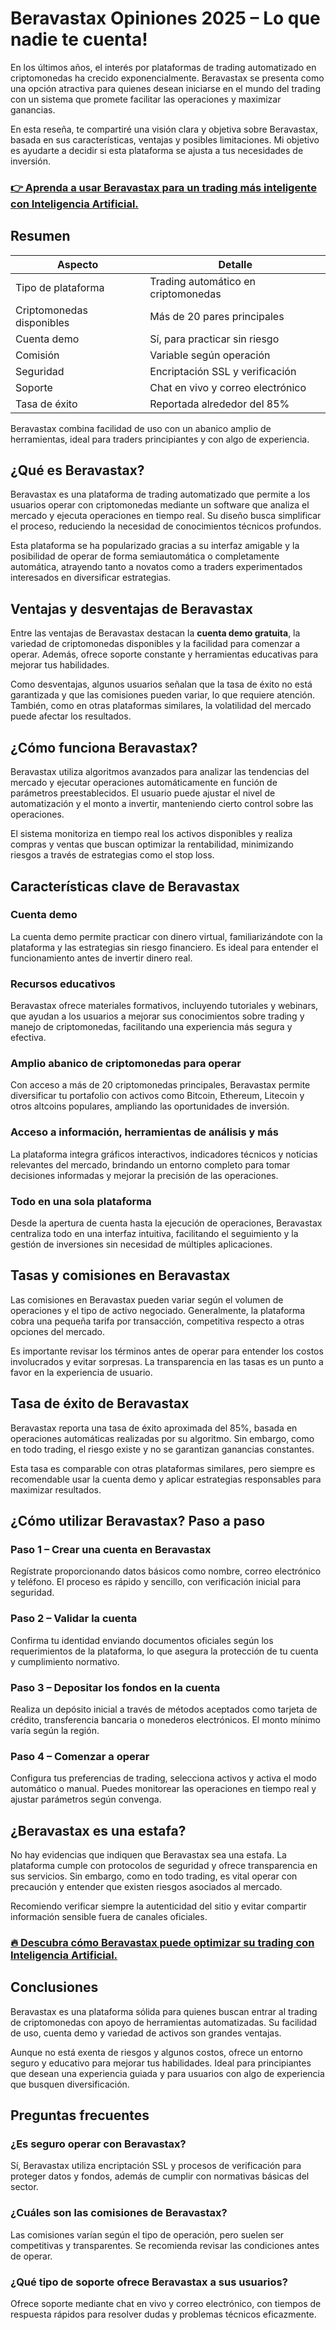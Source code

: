 # Beravastax Opiniones 2025 – Lo que nadie te cuenta!
 

En los últimos años, el interés por plataformas de trading automatizado en criptomonedas ha crecido exponencialmente. Beravastax se presenta como una opción atractiva para quienes desean iniciarse en el mundo del trading con un sistema que promete facilitar las operaciones y maximizar ganancias.

En esta reseña, te compartiré una visión clara y objetiva sobre Beravastax, basada en sus características, ventajas y posibles limitaciones. Mi objetivo es ayudarte a decidir si esta plataforma se ajusta a tus necesidades de inversión.

### [👉 Aprenda a usar Beravastax para un trading más inteligente con Inteligencia Artificial.](https://tinyurl.com/2ersfeab)
## Resumen

| Aspecto                  | Detalle                              |
|--------------------------|------------------------------------|
| Tipo de plataforma       | Trading automático en criptomonedas|
| Criptomonedas disponibles| Más de 20 pares principales        |
| Cuenta demo              | Sí, para practicar sin riesgo      |
| Comisión                 | Variable según operación            |
| Seguridad                | Encriptación SSL y verificación    |
| Soporte                  | Chat en vivo y correo electrónico  |
| Tasa de éxito            | Reportada alrededor del 85%        |

Beravastax combina facilidad de uso con un abanico amplio de herramientas, ideal para traders principiantes y con algo de experiencia.

## ¿Qué es Beravastax?

Beravastax es una plataforma de trading automatizado que permite a los usuarios operar con criptomonedas mediante un software que analiza el mercado y ejecuta operaciones en tiempo real. Su diseño busca simplificar el proceso, reduciendo la necesidad de conocimientos técnicos profundos.

Esta plataforma se ha popularizado gracias a su interfaz amigable y la posibilidad de operar de forma semiautomática o completamente automática, atrayendo tanto a novatos como a traders experimentados interesados en diversificar estrategias.

## Ventajas y desventajas de Beravastax

Entre las ventajas de Beravastax destacan la **cuenta demo gratuita**, la variedad de criptomonedas disponibles y la facilidad para comenzar a operar. Además, ofrece soporte constante y herramientas educativas para mejorar tus habilidades.

Como desventajas, algunos usuarios señalan que la tasa de éxito no está garantizada y que las comisiones pueden variar, lo que requiere atención. También, como en otras plataformas similares, la volatilidad del mercado puede afectar los resultados.

## ¿Cómo funciona Beravastax?

Beravastax utiliza algoritmos avanzados para analizar las tendencias del mercado y ejecutar operaciones automáticamente en función de parámetros preestablecidos. El usuario puede ajustar el nivel de automatización y el monto a invertir, manteniendo cierto control sobre las operaciones.

El sistema monitoriza en tiempo real los activos disponibles y realiza compras y ventas que buscan optimizar la rentabilidad, minimizando riesgos a través de estrategias como el stop loss.

## Características clave de Beravastax

### Cuenta demo

La cuenta demo permite practicar con dinero virtual, familiarizándote con la plataforma y las estrategias sin riesgo financiero. Es ideal para entender el funcionamiento antes de invertir dinero real.

### Recursos educativos

Beravastax ofrece materiales formativos, incluyendo tutoriales y webinars, que ayudan a los usuarios a mejorar sus conocimientos sobre trading y manejo de criptomonedas, facilitando una experiencia más segura y efectiva.

### Amplio abanico de criptomonedas para operar

Con acceso a más de 20 criptomonedas principales, Beravastax permite diversificar tu portafolio con activos como Bitcoin, Ethereum, Litecoin y otros altcoins populares, ampliando las oportunidades de inversión.

### Acceso a información, herramientas de análisis y más

La plataforma integra gráficos interactivos, indicadores técnicos y noticias relevantes del mercado, brindando un entorno completo para tomar decisiones informadas y mejorar la precisión de las operaciones.

### Todo en una sola plataforma

Desde la apertura de cuenta hasta la ejecución de operaciones, Beravastax centraliza todo en una interfaz intuitiva, facilitando el seguimiento y la gestión de inversiones sin necesidad de múltiples aplicaciones.

## Tasas y comisiones en Beravastax

Las comisiones en Beravastax pueden variar según el volumen de operaciones y el tipo de activo negociado. Generalmente, la plataforma cobra una pequeña tarifa por transacción, competitiva respecto a otras opciones del mercado.

Es importante revisar los términos antes de operar para entender los costos involucrados y evitar sorpresas. La transparencia en las tasas es un punto a favor en la experiencia de usuario.

## Tasa de éxito de Beravastax

Beravastax reporta una tasa de éxito aproximada del 85%, basada en operaciones automáticas realizadas por su algoritmo. Sin embargo, como en todo trading, el riesgo existe y no se garantizan ganancias constantes.

Esta tasa es comparable con otras plataformas similares, pero siempre es recomendable usar la cuenta demo y aplicar estrategias responsables para maximizar resultados.

## ¿Cómo utilizar Beravastax? Paso a paso

### Paso 1 – Crear una cuenta en Beravastax

Regístrate proporcionando datos básicos como nombre, correo electrónico y teléfono. El proceso es rápido y sencillo, con verificación inicial para seguridad.

### Paso 2 – Validar la cuenta

Confirma tu identidad enviando documentos oficiales según los requerimientos de la plataforma, lo que asegura la protección de tu cuenta y cumplimiento normativo.

### Paso 3 – Depositar los fondos en la cuenta

Realiza un depósito inicial a través de métodos aceptados como tarjeta de crédito, transferencia bancaria o monederos electrónicos. El monto mínimo varía según la región.

### Paso 4 – Comenzar a operar

Configura tus preferencias de trading, selecciona activos y activa el modo automático o manual. Puedes monitorear las operaciones en tiempo real y ajustar parámetros según convenga.

## ¿Beravastax es una estafa?

No hay evidencias que indiquen que Beravastax sea una estafa. La plataforma cumple con protocolos de seguridad y ofrece transparencia en sus servicios. Sin embargo, como en todo trading, es vital operar con precaución y entender que existen riesgos asociados al mercado.

Recomiendo verificar siempre la autenticidad del sitio y evitar compartir información sensible fuera de canales oficiales.

### [🔥 Descubra cómo Beravastax puede optimizar su trading con Inteligencia Artificial.](https://tinyurl.com/2ersfeab)
## Conclusiones

Beravastax es una plataforma sólida para quienes buscan entrar al trading de criptomonedas con apoyo de herramientas automatizadas. Su facilidad de uso, cuenta demo y variedad de activos son grandes ventajas.

Aunque no está exenta de riesgos y algunos costos, ofrece un entorno seguro y educativo para mejorar tus habilidades. Ideal para principiantes que desean una experiencia guiada y para usuarios con algo de experiencia que busquen diversificación.

## Preguntas frecuentes

### ¿Es seguro operar con Beravastax?

Sí, Beravastax utiliza encriptación SSL y procesos de verificación para proteger datos y fondos, además de cumplir con normativas básicas del sector.

### ¿Cuáles son las comisiones de Beravastax?

Las comisiones varían según el tipo de operación, pero suelen ser competitivas y transparentes. Se recomienda revisar las condiciones antes de operar.

### ¿Qué tipo de soporte ofrece Beravastax a sus usuarios?

Ofrece soporte mediante chat en vivo y correo electrónico, con tiempos de respuesta rápidos para resolver dudas y problemas técnicos eficazmente.